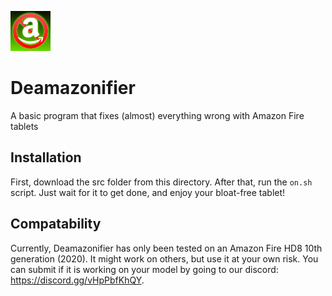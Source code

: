 ![Icon](Deamazonify_Icn_Small.png)
# Deamazonifier
A basic program that fixes (almost) everything wrong with Amazon Fire tablets

## Installation
First, download the src folder from this directory.
After that, run the `on.sh` script.
Just wait for it to get done, and enjoy your bloat-free tablet!

## Compatability
Currently, Deamazonifier has only been tested on an Amazon Fire HD8 10th generation (2020). 
It might work on others, but use it at your own risk.
You can submit if it is working on your model by going to our discord: https://discord.gg/vHpPbfKhQY. 
